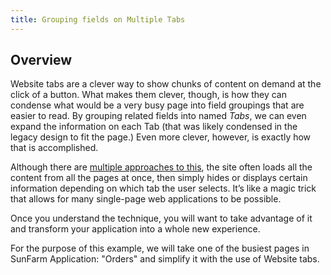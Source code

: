 ```yaml
---
title: Grouping fields on Multiple Tabs
---
```


## Overview

Website tabs are a clever way to show chunks of content on demand at the click of a button. What makes them clever, though, is how they can condense what would be a very busy page into field groupings that are easier to read. By grouping related fields into named *Tabs*, we can even expand the information on each Tab (that was likely condensed in the legacy design to fit the page.) Even more clever, however, is exactly how that is accomplished.


Although there are [multiple approaches to this](https://www.youtube.com/watch?v=mMBcHcvxuuA&list=PLNYkxOF6rcIAaV1wwI9540OC_3XoIzMjQ&index=30), the site often loads all the content from all the pages at once, then simply hides or displays certain information depending on which tab the user selects. It’s like a magic trick that allows for many single-page web applications to be possible.


Once you understand the technique, you will want to take advantage of it and transform your application into a whole new experience.

For the purpose of this example, we will take one of the busiest pages in SunFarm Application: "Orders" and simplify it with the use of Website tabs.
 
